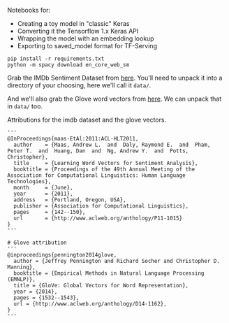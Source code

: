 Notebooks for:

- Creating a toy model in "classic" Keras
- Converting it the Tensorflow 1.x Keras API
- Wrapping the model with an embedding lookup
- Exporting to saved_model format for TF-Serving

```
pip install -r requirements.txt
python -m spacy download en_core_web_sm
```


Grab the IMDb Sentiment Dataset from [here](https://ai.stanford.edu/~amaas/data/sentiment/).  You'll need to unpack it into a directory of your choosing, here we'll call it `data/`.

And we'll also grab the Glove word vectors from [here](http://nlp.stanford.edu/data/glove.6B.zip).  We can unpack that in `data/` too.

Attributions for the imdb dataset and the glove vectors.

```
'''
@InProceedings{maas-EtAl:2011:ACL-HLT2011,
  author    = {Maas, Andrew L.  and  Daly, Raymond E.  and  Pham, Peter T.  and  Huang, Dan  and  Ng, Andrew Y.  and  Potts, Christopher},
  title     = {Learning Word Vectors for Sentiment Analysis},
  booktitle = {Proceedings of the 49th Annual Meeting of the Association for Computational Linguistics: Human Language Technologies},
  month     = {June},
  year      = {2011},
  address   = {Portland, Oregon, USA},
  publisher = {Association for Computational Linguistics},
  pages     = {142--150},
  url       = {http://www.aclweb.org/anthology/P11-1015}
}
'''

# Glove attribution
'''
@inproceedings{pennington2014glove,
  author = {Jeffrey Pennington and Richard Socher and Christopher D. Manning},
  booktitle = {Empirical Methods in Natural Language Processing (EMNLP)},
  title = {GloVe: Global Vectors for Word Representation},
  year = {2014},
  pages = {1532--1543},
  url = {http://www.aclweb.org/anthology/D14-1162},
}
'''
```
